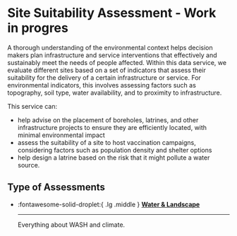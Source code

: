 # Site Suitability Assessment - Work in progres

<!-- markdownlint-disable-next-line no-trailing-punctuation -->
A thorough understanding of the environmental context helps decision makers plan infrastructure and service interventions that effectively and sustainably meet the needs of people affected. Within this data service, we evaluate different sites based on a set of indicators that assess their suitability for the delivery of a certain infrastructure or service. For environmental indicators, this involves assessing factors such as topography, soil type, water availability, and to proximity to infrastructure.

This service can:
* help advise on the placement of boreholes, latrines, and other infrastructure projects to ensure they are efficiently located, with minimal environmental impact
* assess the suitability of a site to host vaccination campaigns, considering factors such as population density and shelter options
* help design a latrine based on the risk that it might pollute a water source.

## Type of Assessments

<!-- markdownlint-disable -->
<div class="grid cards" markdown>

-   :fontawesome-solid-droplet:{ .lg .middle } [__Water & Landscape__](./wl/contamination_risk_tool/index.md)

    ---

    Everything about WASH and climate.
